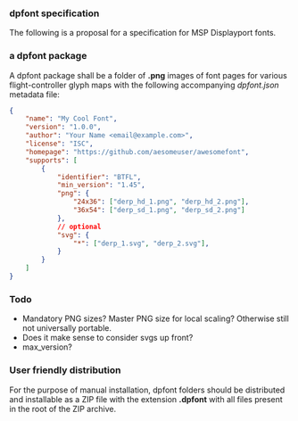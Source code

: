 ### dpfont specification

The following is a proposal for a specification for MSP Displayport fonts.

### a dpfont package

A dpfont package shall be a folder of **.png** images of font pages for various flight-controller glyph maps with the following accompanying *dpfont.json* metadata file:

```json
{
    "name": "My Cool Font",
    "version": "1.0.0",
    "author": "Your Name <email@example.com>",
    "license": "ISC",
    "homepage": "https://github.com/aesomeuser/awesomefont",
    "supports": [
        {
            "identifier": "BTFL",
            "min_version": "1.45",
            "png": {
                "24x36": ["derp_hd_1.png", "derp_hd_2.png"],
                "36x54": ["derp_sd_1.png", "derp_sd_2.png"]
            },
            // optional
            "svg": {
                "*": ["derp_1.svg", "derp_2.svg"],
            }
        }
    ]
}
```

### Todo

 - Mandatory PNG sizes? Master PNG size for local scaling? Otherwise still not universally portable.
 - Does it make sense to consider svgs up front?
 - max_version?

### User friendly distribution

For the purpose of manual installation, dpfont folders should be distributed and installable as a ZIP file with the extension **.dpfont** with all files present in the root of the ZIP archive.
